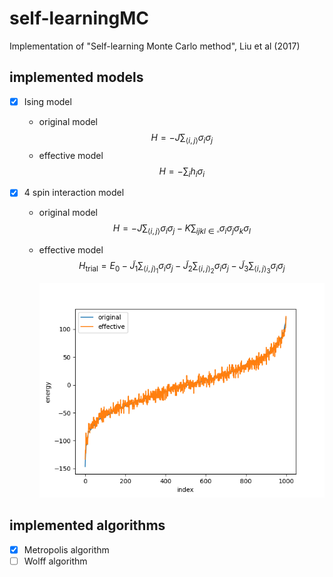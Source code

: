 # self-learningMC

Implementation of "Self-learning Monte Carlo method", Liu et al (2017)

## implemented models

- [x] Ising model

  - original model
    $$H = -J \sum_{\langle i, j \rangle} \sigma_i \sigma_j$$
  - effective model
    $$H = - \sum_i h_i \sigma_i $$

- [x] 4 spin interaction model

  - original model
    $$H = -J \sum_{\langle i, j \rangle} \sigma_i \sigma_j - K \sum_{ijkl\in \square} \sigma_i \sigma_j \sigma_k \sigma_l$$
  - effective model
    $$H_{\mathrm{trial}} = E_0 - \tilde{J}_1\sum_{\langle i, j \rangle_1} \sigma_i \sigma_j - \tilde{J}_2\sum_{\langle i, j \rangle_2} \sigma_i\sigma_j - \tilde{J}_3\sum_{\langle i, j \rangle_3}\sigma_i\sigma_j$$

    ![4 spin interaction model](https://github.com/misawann/self-learningMC/blob/main/images/4spin_interaction_sorted_energy.png)

## implemented algorithms

- [x] Metropolis algorithm
- [ ] Wolff algorithm

